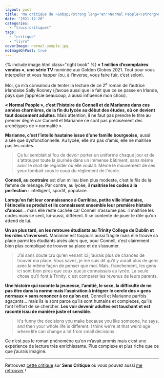 ```yaml
---
layout: post
title: 'Ma critique de «&nbsp;<strong lang="en">Normal People</strong>&nbsp;» de <em>Sally Rooney</em>'
date: "2021-12-26"
categories: 
  - "trucs-critiques"
tags: 
  - "critique"
  - "livre"
coverImage: normal-people.jpg
noImageOnPost: true
---
```


{% include image.html class="right book" %}
**«&nbsp;1 million d’exemplaires vendus&nbsp;»**, **une série <abbr>TV</abbr>** nominée aux <span lang="en">Golden Globes 2021</span>. Tout pour vous interpeller et vous happer (ou, à l’inverse, vous faire fuir, c’est selon).

Moi, ça m’a convaincu de tenter la lecture de ce 2<sup>e</sup> roman de l’autrice irlandaise Sally Rooney (j’avoue aussi que le fait que ce se passe en Irlande, pays que j’apprécie beaucoup, a aussi influencé mon choix).

**«&nbsp;<span lang="en">Normal People</span>&nbsp;», c’est l’histoire de Connell et de Marianne dans ces années charnières, de la fin du lycée au début des études, où on devient tout doucement adultes**. Mais attention, il ne faut pas prendre le titre au premier degré car Connell et Marianne ne sont pas précisément des archétypes de «&nbsp;normalité&nbsp;».

**Marianne, c’est l’intello hautaine issue d’une famille bourgeoise,** aussi aisée que dysfonctionnelle. Au lycée, elle n’a pas d’amis, elle ne maitrise pas les codes.

<blockquote class="citation">
	Ça lui semblait si fou de devoir porter un uniforme chaque jour et de s'attrouper toute la journée dans un immense bâtiment, sans même avoir le droit de regarder où elle voulait. Même le mouvement de ses yeux tombait sous le coup du règlement de l'école.
</blockquote>

**Connell, au contraire** est d’un milieu bien plus modeste, c’est le fils de la femme de ménage. Par contre, au lycée, il **maitrise les codes à la perfection**&nbsp;: intelligent, sportif, populaire.

**Lorsqu’on fait leur connaissance à Carriklea, petite ville irlandaise, l’étincelle se produit et ils connaissent ensemble leur première histoire d’amour**… mais elle reste cachée car Connell n’assume pas. Il maitrise les codes mais se sent, lui-aussi, différent. Il se contente de jouer le rôle qu’on attend de lui.

**Un an plus tard, on les retrouve étudiants au Trinity College de Dublin et les rôles s’inversent.** Marianne est toujours aussi fragile mais elle trouve sa place parmi les étudiants aisés alors que, pour Connell, c’est clairement bien plus compliqué de trouver sa place et de s’assumer.

<blockquote class="citation">
	J’ai sans doute cru qu'en venant ici j'aurais plus de chances de trouver ma place. Vous savez, je me suis dit qu'il y aurait plus de gens avec la même façon de penser que moi. Mais, franchement, les gens ici sont bien pires que ceux que je connaissais au lycée. La seule chose qu'il font à Trinity, c'est comparer les revenus de leurs parents.
</blockquote>

**Une histoire qui raconte la jeunesse, l’amitié, le sexe, la difficulté de ne pas être dans la norme mais l’aspiration à intégrer le cercle des «&nbsp;gens normaux&nbsp;» sans renoncer à ce qu’on est**. Connell et Marianne parfois agaçants… mais ils le sont parce qu’ils sont humains et complexes, qu’ils font l’effort de se chercher. **Les voir devenir adultes est touchant et est raconté issu de manière juste et sensible**.

<blockquote class="citation">
	It's funny the decisions you make because you like someone, he says, and then your whole life is different. I think we're at that weird age where life can change a lot from small decisions.
</blockquote>

Ce n’est pas le roman phénomène qu’on m’avait promis mais c’est une expérience de lecture très enrichissante. Plus complexe et plus riche que ce que j’aurais imaginé.
 
* * *

Retrouvez [cette critique](https://www.senscritique.com/livre/Normal_People/critique/261257012) sur **Sens Critique** où vous pouvez aussi [me retrouver](http://www.senscritique.com/Arnaud_Malon) !
